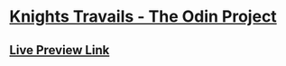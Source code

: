 # [Knights Travails - The Odin Project](https://www.theodinproject.com/lessons/javascript-knights-travails)

## [Live Preview Link](https://htmlpreview.github.io/?https://github.com/selimbiber/My-Dev-Courses/blob/main/Data%20Structures%20and%20Algorithms/DSA%20Assignments%20-%20The%20Odin%20Project/Knights%20Travails/index.html)
